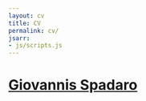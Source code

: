 ```yaml
---
layout: cv
title: CV
permalink: cv/
jsarr:
- js/scripts.js
---
```

<h1 id="cv-title"><a href="{{ site.url }}">Giovannis Spadaro</a></h1>

